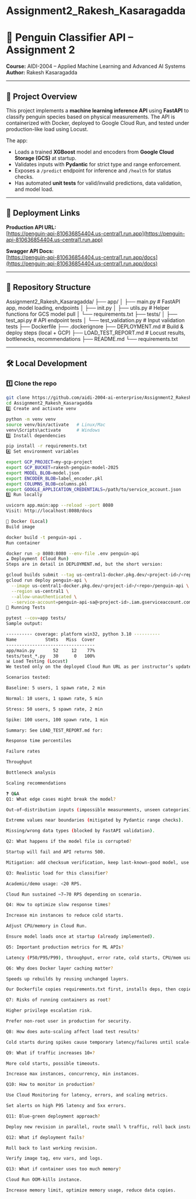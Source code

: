 # Assignment2_Rakesh_Kasaragadda
# 🐧 Penguin Classifier API – Assignment 2  
**Course:** AIDI-2004 – Applied Machine Learning and Advanced AI Systems  
**Author:** Rakesh Kasaragadda  

---

## 📌 Project Overview
This project implements a **machine learning inference API** using **FastAPI** to classify penguin species based on physical measurements. The API is containerized with Docker, deployed to Google Cloud Run, and tested under production-like load using Locust.

The app:
- Loads a trained **XGBoost** model and encoders from **Google Cloud Storage (GCS)** at startup.
- Validates inputs with **Pydantic** for strict type and range enforcement.
- Exposes a `/predict` endpoint for inference and `/health` for status checks.
- Has automated **unit tests** for valid/invalid predictions, data validation, and model load.

---

## 🚀 Deployment Links
**Production API URL:**  
[https://penguin-api-810636854404.us-central1.run.app](https://penguin-api-810636854404.us-central1.run.app)  

**Swagger API Docs:**  
[https://penguin-api-810636854404.us-central1.run.app/docs](https://penguin-api-810636854404.us-central1.run.app/docs)

---

## 📂 Repository Structure
Assignment2_Rakesh_Kasaragadda/
├── app/
│ ├── main.py # FastAPI app, model loading, endpoints
│ ├── init.py
│ ├── utils.py # Helper functions for GCS model pull
│ └── requirements.txt
├── tests/
│ ├── test_api.py # API endpoint tests
│ └── test_validation.py # Input validation tests
├── Dockerfile
├── .dockerignore
├── DEPLOYMENT.md # Build & deploy steps (local + GCP)
├── LOAD_TEST_REPORT.md # Locust results, bottlenecks, recommendations
├── README.md
└── requirements.txt



---

## 🛠️ Local Development

### 1️⃣ Clone the repo
```bash
git clone https://github.com/aidi-2004-ai-enterprise/Assignment2_Rakesh_Kasaragadda.git
cd Assignment2_Rakesh_Kasaragadda
2️⃣ Create and activate venv

python -m venv venv
source venv/bin/activate   # Linux/Mac
venv\Scripts\activate      # Windows
3️⃣ Install dependencies

pip install -r requirements.txt
4️⃣ Set environment variables

export GCP_PROJECT=my-gcp-project
export GCP_BUCKET=rakesh-penguin-model-2025
export MODEL_BLOB=model.json
export ENCODER_BLOB=label_encoder.pkl
export COLUMNS_BLOB=columns.pkl
export GOOGLE_APPLICATION_CREDENTIALS=/path/to/service_account.json
5️⃣ Run locally

uvicorn app.main:app --reload --port 8080
Visit: http://localhost:8080/docs

🐳 Docker (Local)
Build image

docker build -t penguin-api .
Run container

docker run -p 8080:8080 --env-file .env penguin-api
☁️ Deployment (Cloud Run)
Steps are in detail in DEPLOYMENT.md, but the short version:

gcloud builds submit --tag us-central1-docker.pkg.dev/<project-id>/<repo>/penguin-api
gcloud run deploy penguin-api \
  --image us-central1-docker.pkg.dev/<project-id>/<repo>/penguin-api \
  --region us-central1 \
  --allow-unauthenticated \
  --service-account=penguin-api-sa@<project-id>.iam.gserviceaccount.com
🧪 Running Tests

pytest --cov=app tests/
Sample output:

---------- coverage: platform win32, python 3.10 ----------
Name           Stmts   Miss  Cover
----------------------------------
app/main.py       52     12    77%
tests/test_*.py   30      0   100%
📊 Load Testing (Locust)
We tested only on the deployed Cloud Run URL as per instructor’s updated instructions.

Scenarios tested:

Baseline: 5 users, 1 spawn rate, 2 min

Normal: 10 users, 1 spawn rate, 5 min

Stress: 50 users, 5 spawn rate, 2 min

Spike: 100 users, 100 spawn rate, 1 min

Summary: See LOAD_TEST_REPORT.md for:

Response time percentiles

Failure rates

Throughput

Bottleneck analysis

Scaling recommendations

❓ Q&A
Q1: What edge cases might break the model?

Out-of-distribution inputs (impossible measurements, unseen categories).

Extreme values near boundaries (mitigated by Pydantic range checks).

Missing/wrong data types (blocked by FastAPI validation).

Q2: What happens if the model file is corrupted?

Startup will fail and API returns 500.

Mitigation: add checksum verification, keep last-known-good model, use GCS versioning.

Q3: Realistic load for this classifier?

Academic/demo usage: <20 RPS.

Cloud Run sustained ~7–70 RPS depending on scenario.

Q4: How to optimize slow response times?

Increase min instances to reduce cold starts.

Adjust CPU/memory in Cloud Run.

Ensure model loads once at startup (already implemented).

Q5: Important production metrics for ML APIs?

Latency (P50/P95/P99), throughput, error rate, cold starts, CPU/mem usage.

Q6: Why does Docker layer caching matter?

Speeds up rebuilds by reusing unchanged layers.

Our Dockerfile copies requirements.txt first, installs deps, then copies code.

Q7: Risks of running containers as root?

Higher privilege escalation risk.

Prefer non-root user in production for security.

Q8: How does auto-scaling affect load test results?

Cold starts during spikes cause temporary latency/failures until scale-out completes.

Q9: What if traffic increases 10×?

More cold starts, possible timeouts.

Increase max instances, concurrency, min instances.

Q10: How to monitor in production?

Use Cloud Monitoring for latency, errors, and scaling metrics.

Set alerts on high P95 latency and 5xx errors.

Q11: Blue-green deployment approach?

Deploy new revision in parallel, route small % traffic, roll back instantly if needed.

Q12: What if deployment fails?

Roll back to last working revision.

Verify image tag, env vars, and logs.

Q13: What if container uses too much memory?

Cloud Run OOM-kills instance.

Increase memory limit, optimize memory usage, reduce data copies.

